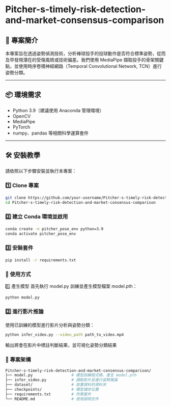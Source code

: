 # Pitcher-s-timely-risk-detection-and-market-consensus-comparison

## 🧠 專案簡介

本專案旨在透過姿勢偵測技術，分析棒球投手的投球動作是否符合標準姿勢，從而及早發現潛在的受傷風險或技術偏差。我們使用 MediaPipe 擷取投手的骨架關鍵點，並使用時序卷積神經網路（Temporal Convolutional Network, TCN）進行姿勢分類。

---

## 📦 環境需求

- Python 3.9（建議使用 Anaconda 管理環境）
- OpenCV
- MediaPipe
- PyTorch
- numpy、pandas 等相關科學運算套件

---

## 🛠️ 安裝教學

請依照以下步驟安裝並執行本專案：

### 1️⃣ Clone 專案

```bash
git clone https://github.com/your-username/Pitcher-s-timely-risk-detection-and-market-consensus-comparison.git
cd Pitcher-s-timely-risk-detection-and-market-consensus-comparison
```
### 2️⃣ 建立 Conda 環境並啟用
```bash
conda create -n pitcher_pose_env python=3.9
conda activate pitcher_pose_env
```
### 3️⃣ 安裝套件
```bash
pip install -r requirements.txt
```
### 🚀 使用方式
1️⃣ 產生模型
首先執行 model.py 訓練並產生模型檔案 model.pth：
```bash
python model.py
```
### 2️⃣ 進行影片推論
使用已訓練的模型進行影片分析與姿勢分類：
```bash
python infer_video.py --video_path path_to_video.mp4
```
輸出將會在影片中標註判斷結果，並可視化姿勢分類結果
### 📁 專案架構
```bash
Pitcher-s-timely-risk-detection-and-market-consensus-comparison/
├── model.py                 # 模型訓練程式碼，產生 model.pth
├── infer_video.py           # 讀取影片並進行姿勢推論
├── dataset/                 # 放置資料的資料夾
├── checkpoints/             # 模型儲存位置
├── requirements.txt         # 所需套件
└── README.md                # 使用說明文件
```
